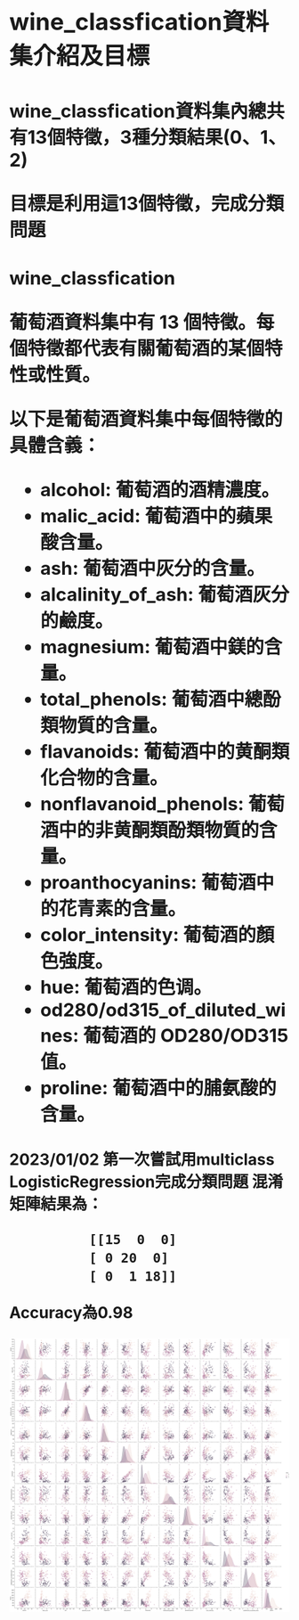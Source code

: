<h1><wine_classfication葡萄酒分類資料集>  
<h2>wine_classfication資料集介紹及目標  
<h3>wine_classfication資料集內總共有13個特徵，3種分類結果(0、1、2) 
 
目標是利用這13個特徵，完成分類問題  
 
<h3>wine_classfication
  
葡萄酒資料集中有 13 個特徵。每個特徵都代表有關葡萄酒的某個特性或性質。

以下是葡萄酒資料集中每個特徵的具體含義：

* alcohol: 葡萄酒的酒精濃度。
* malic_acid: 葡萄酒中的蘋果酸含量。
* ash: 葡萄酒中灰分的含量。
* alcalinity_of_ash: 葡萄酒灰分的鹼度。
* magnesium: 葡萄酒中鎂的含量。
* total_phenols: 葡萄酒中總酚類物質的含量。
* flavanoids: 葡萄酒中的黄酮類化合物的含量。
* nonflavanoid_phenols: 葡萄酒中的非黄酮類酚類物質的含量。
* proanthocyanins: 葡萄酒中的花青素的含量。
* color_intensity: 葡萄酒的顏色強度。
* hue: 葡萄酒的色调。
* od280/od315_of_diluted_wines: 葡萄酒的 OD280/OD315 值。
* proline: 葡萄酒中的脯氨酸的含量。

 
<h4>2023/01/02 第一次嘗試用multiclass LogisticRegression完成分類問題  
混淆矩陣結果為：
 
              [[15  0  0]  
              [ 0 20  0]  
              [ 0  1 18]]  
 Accuracy為0.98  

![image](https://github.com/jelink27/Data_analytics_project/blob/main/wine_classfication/wine_scatter.png)  
